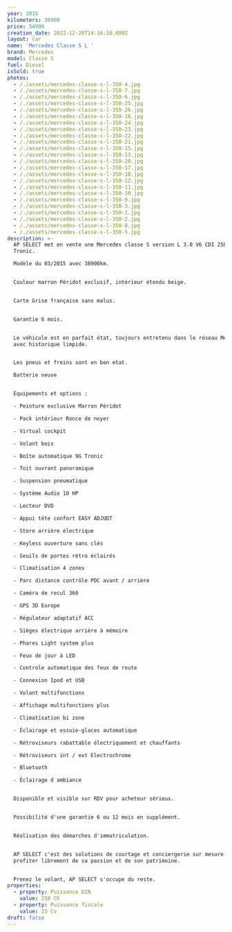 ```yaml
---
year: 2015
kilometers: 38900
price: 54990
creation_date: 2022-12-20T14:16:10.000Z
layout: car
name: 'Mercedes Classe S L '
brand: Mercedes
model: Classe S
fuel: Diesel
isSold: true
photos:
  - /./assets/mercedes-classe-s-l-350-4.jpg
  - /./assets/mercedes-classe-s-l-350-7.jpg
  - /./assets/mercedes-classe-s-l-350-6.jpg
  - /./assets/mercedes-classe-s-l-350-25.jpg
  - /./assets/mercedes-classe-s-l-350-26.jpg
  - /./assets/mercedes-classe-s-l-350-16.jpg
  - /./assets/mercedes-classe-s-l-350-24.jpg
  - /./assets/mercedes-classe-s-l-350-23.jpg
  - /./assets/mercedes-classe-s-l-350-22.jpg
  - /./assets/mercedes-classe-s-l-350-21.jpg
  - /./assets/mercedes-classe-s-l-350-15.jpg
  - /./assets/mercedes-classe-s-l-350-13.jpg
  - /./assets/mercedes-classe-s-l-350-20.jpg
  - /./assets/mercedes-classe-s-l-350-17.jpg
  - /./assets/mercedes-classe-s-l-350-18.jpg
  - /./assets/mercedes-classe-s-l-350-12.jpg
  - /./assets/mercedes-classe-s-l-350-11.jpg
  - /./assets/mercedes-classe-s-l-350-10.jpg
  - /./assets/mercedes-classe-s-l-350-9.jpg
  - /./assets/mercedes-classe-s-l-350-3.jpg
  - /./assets/mercedes-classe-s-l-350-1.jpg
  - /./assets/mercedes-classe-s-l-350-2.jpg
  - /./assets/mercedes-classe-s-l-350-8.jpg
  - /./assets/mercedes-classe-s-l-350-5.jpg
description: >-
  AP SELECT met en vente une Mercedes classe S version L 3.0 V6 CDI 258cv 9G
  Tronic.

  Modèle du 03/2015 avec 38900km.


  Couleur marron Péridot exclusif, intérieur étendu beige.


  Carte Grise française sans malus.


  Garantie 6 mois.


  Le véhicule est en parfait état, toujours entretenu dans le réseau Mercedes
  avec historique limpide.


  Les pneus et freins sont en bon etat.

  Batterie neuve


  Équipements et options :

  - Peinture exclusive Marron Péridot

  - Pack intérieur Ronce de noyer

  - Virtual cockpit

  - Volant bois

  - Boîte automatique 9G Tronic

  - Toit ouvrant panoramique

  - Suspension pneumatique

  - Système Audio 10 HP

  - Lecteur DVD

  - Appui tête confort EASY ADJUDT

  - Store arrière électrique

  - Keyless ouverture sans clés

  - Seuils de portes rétro éclairés

  - Climatisation 4 zones

  - Parc distance contrôle PDC avant / arrière

  - Caméra de recul 360

  - GPS 3D Europe

  - Régulateur adaptatif ACC

  - Sièges électrique arrière à mémoire

  - Phares Light system plus

  - Feux de jour à LED

  - Controle automatique des feux de route

  - Connexion Ipod et USB

  - Volant multifonctions

  - Affichage multifonctions plus

  - Climatisation bi zone

  - Éclairage et essuie-glaces automatique

  - Rétroviseurs rabattable électriquement et chauffants

  - Rétroviseurs int / ext Electrochrome

  - Bluetooth

  - Éclairage d ambiance


  Disponible et visible sur RDV pour acheteur sérieux.


  Possibilité d'une garantie 6 ou 12 mois en supplément.


  Réalisation des démarches d'immatriculation.


  AP SELECT c'est des solutions de courtage et conciergerie sur mesure pour
  profiter librement de sa passion et de son patrimoine.


  Prenez le volant, AP SELECT s'occupe du reste.
properties:
  - property: Puissance DIN
    value: 258 Ch
  - property: Puissance fiscale
    value: 15 Cv
draft: false
---
```




